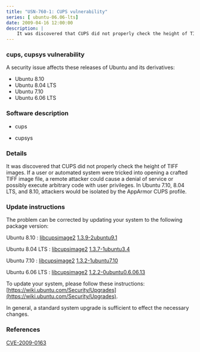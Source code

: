 ```yaml
---
title: "USN-760-1: CUPS vulnerability"
series: [ ubuntu-06.06-lts]
date: 2009-04-16 12:00:00
description: |
    It was discovered that CUPS did not properly check the height of TIFF images. If a user or automated system were tricked into opening a crafted TIFF image file, a remote attacker could cause a denial of service or possibly execute arbitrary code with user privileges. In Ubuntu 7.10, 8.04 LTS, and 8.10, attackers would be isolated by the AppArmor CUPS profile. 
--- 
```

 
### cups, cupsys vulnerability

A security issue affects these releases of Ubuntu and its derivatives:

* Ubuntu 8.10
* Ubuntu 8.04 LTS
* Ubuntu 7.10
* Ubuntu 6.06 LTS

### Software description

* cups 

* cupsys 

### Details

It was discovered that CUPS did not properly check the height of TIFF images. If a user or automated system were tricked into opening a crafted TIFF image file, a remote attacker could cause a denial of service or possibly execute arbitrary code with user privileges. In Ubuntu 7.10, 8.04 LTS, and 8.10, attackers would be isolated by the AppArmor CUPS profile. 

### Update instructions

The problem can be corrected by updating your system to the following package version:

Ubuntu 8.10
 : [libcupsimage2](https://launchpad.net/ubuntu/+source/cups) <span> [1.3.9-2ubuntu9.1](https://launchpad.net/ubuntu/+source/cups/1.3.9-2ubuntu9.1) </span> 

Ubuntu 8.04 LTS
 : [libcupsimage2](https://launchpad.net/ubuntu/+source/cupsys) <span> [1.3.7-1ubuntu3.4](https://launchpad.net/ubuntu/+source/cupsys/1.3.7-1ubuntu3.4) </span> 

Ubuntu 7.10
 : [libcupsimage2](https://launchpad.net/ubuntu/+source/cupsys) <span> [1.3.2-1ubuntu7.10](https://launchpad.net/ubuntu/+source/cupsys/1.3.2-1ubuntu7.10) </span> 

Ubuntu 6.06 LTS
 : [libcupsimage2](https://launchpad.net/ubuntu/+source/cupsys) <span> [1.2.2-0ubuntu0.6.06.13](https://launchpad.net/ubuntu/+source/cupsys/1.2.2-0ubuntu0.6.06.13) </span> 

To update your system, please follow these instructions: [https://wiki.ubuntu.com/Security/Upgrades](https://wiki.ubuntu.com/Security/Upgrades).

In general, a standard system upgrade is sufficient to effect the necessary changes. 

### References

 [CVE-2009-0163](http://people.ubuntu.com/~ubuntu-security/cve/CVE-2009-0163)
 
